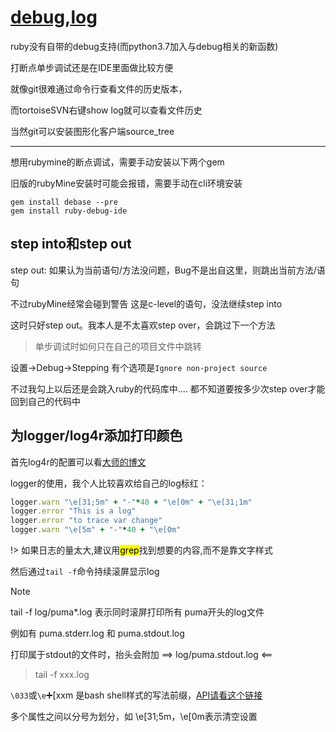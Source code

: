 # [debug,log](2019/11/rails-debug-log)

ruby没有自带的debug支持(而python3.7加入与debug相关的新函数)

打断点单步调试还是在IDE里面做比较方便

就像git很难通过命令行查看文件的历史版本，

而tortoiseSVN右键show log就可以查看文件历史

当然git可以安装图形化客户端source_tree

---

想用rubymine的断点调试，需要手动安装以下两个gem

旧版的rubyMine安装时可能会报错，需要手动在cli环境安装

```
gem install debase --pre
gem install ruby-debug-ide
```

## step into和step out

step out: 如果认为当前语句/方法没问题，Bug不是出自这里，则跳出当前方法/语句

不过rubyMine经常会碰到警告 这是c-level的语句，没法继续step into

这时只好step out。我本人是不太喜欢step over，会跳过下一个方法

> 单步调试时如何只在自己的项目文件中跳转

设置->Debug->Stepping 有个选项是`Ignore non-project source`

不过我勾上以后还是会跳入ruby的代码库中.... 都不知道要按多少次step over才能回到自己的代码中

## 为logger/log4r添加打印颜色

首先log4r的配置可以看[大师的博文](http://siwei.me/blog/posts/log4r)

logger的使用，我个人比较喜欢给自己的log标红：

```ruby
logger.warn "\e[31;5m" + "-"*40 + "\e[0m" + "\e[31;1m"
logger.error "This is a log"
logger.error "to trace var change"
logger.warn "\e[5m" + "-"*40 + "\e[0m"
```

!> 如果日志的量太大,建议用<mark>grep</mark>找到想要的内容,而不是靠文字样式

然后通过`tail -f`命令持续滚屏显示log

> [!NOTE]
tail -f log/puma*.log 表示同时滚屏打印所有 puma开头的log文件

例如有 puma.stderr.log 和 puma.stdout.log

打印属于stdout的文件时，抬头会附加 ==> log/puma.stdout.log <==

> tail -f xxx.log

`\033`或`\e`➕[xxm 是bash shell样式的写法前缀，[API请看这个链接](https://misc.flogisoft.com/bash/tip_colors_and_formatting)

多个属性之间以分号为划分，如 \e[31;5m，\e[0m表示清空设置




